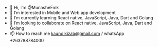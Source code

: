 - 👋 Hi, I’m @MunasheEmk
- 👀 I’m interested in Mobile and Web app development
- 🌱 I’m currently learning React native, JavaScript, Java, Dart and Golang 
- 💞️ I’m looking to collaborate on React native, JavaScript, Java, Dart and Golang 
- 📫 How to reach me kaundikizab@gmail.com / whatsApp +263788784000

<!---
MunasheEmk/MunasheEmk is a ✨ special ✨ repository because its `README.md` (this file) appears on your GitHub profile.
You can click the Preview link to take a look at your changes.
--->

